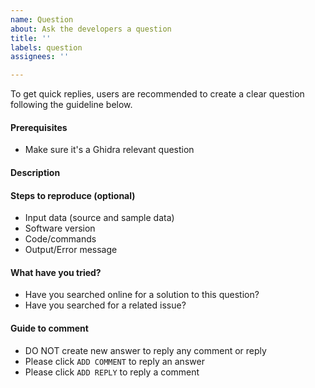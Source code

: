 ```yaml
---
name: Question
about: Ask the developers a question
title: ''
labels: question
assignees: ''

---
```


To get quick replies, users are recommended to create a clear question following the guideline below.

#### Prerequisites

- Make sure it's a Ghidra relevant question

#### Description

#### Steps to reproduce (optional)

- Input data (source and sample data)
- Software version
- Code/commands
- Output/Error message

#### What have you tried?

- Have you searched online for a solution to this question?
- Have you searched for a related issue?

#### Guide to comment

- DO NOT create new answer to reply any comment or reply
- Please click `ADD COMMENT` to reply an answer
- Please click `ADD REPLY` to reply a comment
